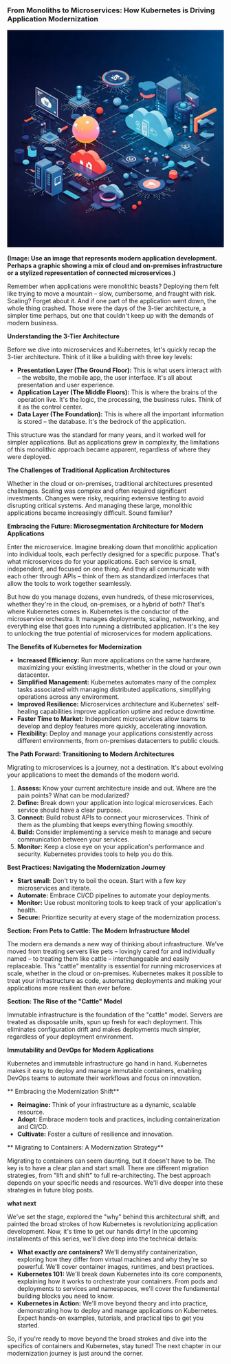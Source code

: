 ### From Monoliths to Microservices: How Kubernetes is Driving Application Modernization
![Modern Application Development](intro_image.jpeg)

**(Image: Use an image that represents modern application development. Perhaps a graphic showing a mix of cloud and on-premises infrastructure or a stylized representation of connected microservices.)**

Remember when applications were monolithic beasts?  Deploying them felt like trying to move a mountain – slow, cumbersome, and fraught with risk.  Scaling? Forget about it.  And if one part of the application went down, the whole thing crashed.  Those were the days of the 3-tier architecture, a simpler time perhaps, but one that couldn't keep up with the demands of modern business.

**Understanding the 3-Tier Architecture**

Before we dive into microservices and Kubernetes, let's quickly recap the 3-tier architecture.  Think of it like a building with three key levels:

* **Presentation Layer (The Ground Floor):** This is what users interact with – the website, the mobile app, the user interface. It's all about presentation and user experience.
* **Application Layer (The Middle Floors):** This is where the brains of the operation live. It's the logic, the processing, the business rules. Think of it as the control center.
* **Data Layer (The Foundation):** This is where all the important information is stored – the database. It's the bedrock of the application.

This structure was the standard for many years, and it worked well for simpler applications. But as applications grew in complexity, the limitations of this monolithic approach became apparent, regardless of where they were deployed.

**The Challenges of Traditional Application Architectures**

Whether in the cloud or on-premises, traditional architectures presented challenges. Scaling was complex and often required significant investments. Changes were risky, requiring extensive testing to avoid disrupting critical systems. And managing these large, monolithic applications became increasingly difficult. Sound familiar?

**Embracing the Future: Microsegmentation Architecture for Modern Applications**

Enter the microservice. Imagine breaking down that monolithic application into individual tools, each perfectly designed for a specific purpose.  That's what microservices do for your applications. Each service is small, independent, and focused on one thing. And they all communicate with each other through APIs – think of them as standardized interfaces that allow the tools to work together seamlessly.

But how do you manage dozens, even hundreds, of these microservices, whether they're in the cloud, on-premises, or a hybrid of both? That's where Kubernetes comes in. Kubernetes is the conductor of the microservice orchestra. It manages deployments, scaling, networking, and everything else that goes into running a distributed application. It's the key to unlocking the true potential of microservices for modern applications.

**The Benefits of Kubernetes for Modernization**

* **Increased Efficiency:** Run more applications on the same hardware, maximizing your existing investments, whether in the cloud or your own datacenter.
* **Simplified Management:** Kubernetes automates many of the complex tasks associated with managing distributed applications, simplifying operations across any environment.
* **Improved Resilience:** Microservices architecture and Kubernetes' self-healing capabilities improve application uptime and reduce downtime.
* **Faster Time to Market:**  Independent microservices allow teams to develop and deploy features more quickly, accelerating innovation.
* **Flexibility:** Deploy and manage your applications consistently across different environments, from on-premises datacenters to public clouds.

**The Path Forward: Transitioning to Modern Architectures**

Migrating to microservices is a journey, not a destination. It's about evolving your applications to meet the demands of the modern world.

1. **Assess:** Know your current architecture inside and out. Where are the pain points? What can be modularized?
2. **Define:** Break down your application into logical microservices. Each service should have a clear purpose.
3. **Connect:** Build robust APIs to connect your microservices. Think of them as the plumbing that keeps everything flowing smoothly.
4. **Build:** Consider implementing a service mesh to manage and secure communication between your services.
5. **Monitor:** Keep a close eye on your application's performance and security. Kubernetes provides tools to help you do this.

**Best Practices: Navigating the Modernization Journey**

* **Start small:** Don't try to boil the ocean. Start with a few key microservices and iterate.
* **Automate:** Embrace CI/CD pipelines to automate your deployments.
* **Monitor:** Use robust monitoring tools to keep track of your application's health.
* **Secure:** Prioritize security at every stage of the modernization process.

**Section: From Pets to Cattle: The Modern Infrastructure Model**

The modern era demands a new way of thinking about infrastructure. We've moved from treating servers like pets – lovingly cared for and individually named – to treating them like cattle – interchangeable and easily replaceable. This "cattle" mentality is essential for running microservices at scale, whether in the cloud or on-premises. Kubernetes makes it possible to treat your infrastructure as code, automating deployments and making your applications more resilient than ever before.

**Section: The Rise of the "Cattle" Model**

Immutable infrastructure is the foundation of the "cattle" model. Servers are treated as disposable units, spun up fresh for each deployment. This eliminates configuration drift and makes deployments much simpler, regardless of your deployment environment.

**Immutability and DevOps for Modern Applications**

Kubernetes and immutable infrastructure go hand in hand. Kubernetes makes it easy to deploy and manage immutable containers, enabling DevOps teams to automate their workflows and focus on innovation.

** Embracing the Modernization Shift**

* **Reimagine:** Think of your infrastructure as a dynamic, scalable resource.
* **Adopt:** Embrace modern tools and practices, including containerization and CI/CD.
* **Cultivate:** Foster a culture of resilience and innovation.

** Migrating to Containers: A Modernization Strategy**

Migrating to containers can seem daunting, but it doesn't have to be. The key is to have a clear plan and start small. There are different migration strategies, from "lift and shift" to full re-architecting. The best approach depends on your specific needs and resources. We'll dive deeper into these strategies in future blog posts.

**what next**

We've set the stage, explored the "why" behind this architectural shift, and painted the broad strokes of how Kubernetes is revolutionizing application development. Now, it's time to get our hands dirty!  In the upcoming installments of this series, we'll dive deep into the technical details:

* **What exactly *are* containers?** We'll demystify containerization, exploring how they differ from virtual machines and why they're so powerful.  We'll cover container images, runtimes, and best practices.
* **Kubernetes 101:** We'll break down Kubernetes into its core components, explaining how it works to orchestrate your containers.  From pods and deployments to services and namespaces, we'll cover the fundamental building blocks you need to know.
* **Kubernetes in Action:**  We'll move beyond theory and into practice, demonstrating how to deploy and manage applications on Kubernetes.  Expect hands-on examples, tutorials, and practical tips to get you started.

So, if you're ready to move beyond the broad strokes and dive into the specifics of containers and Kubernetes, stay tuned!  The next chapter in our modernization journey is just around the corner.
